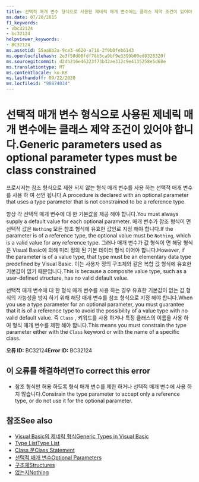 ```yaml
---
title: 선택적 매개 변수 형식으로 사용된 제네릭 매개 변수에는 클래스 제약 조건이 있어야 합니다.
ms.date: 07/20/2015
f1_keywords:
- vbc32124
- bc32124
helpviewer_keywords:
- BC32124
ms.assetid: 55aa8b2a-9ce3-4620-a710-2f9b0feb6143
ms.openlocfilehash: 2e3f50d08fdf78b5ca9bf9e3399b00ed0328320f
ms.sourcegitcommit: d2db216e46323f73b32ae312c9e4135258e5d68e
ms.translationtype: MT
ms.contentlocale: ko-KR
ms.lasthandoff: 09/22/2020
ms.locfileid: "90874034"
---
```

# <a name="generic-parameters-used-as-optional-parameter-types-must-be-class-constrained"></a><span data-ttu-id="ed83f-102">선택적 매개 변수 형식으로 사용된 제네릭 매개 변수에는 클래스 제약 조건이 있어야 합니다.</span><span class="sxs-lookup"><span data-stu-id="ed83f-102">Generic parameters used as optional parameter types must be class constrained</span></span>

<span data-ttu-id="ed83f-103">프로시저는 참조 형식으로 제한 되지 않는 형식 매개 변수를 사용 하는 선택적 매개 변수를 사용 하 여 선언 됩니다.</span><span class="sxs-lookup"><span data-stu-id="ed83f-103">A procedure is declared with an optional parameter that uses a type parameter that is not constrained to be a reference type.</span></span>  
  
 <span data-ttu-id="ed83f-104">항상 각 선택적 매개 변수에 대 한 기본값을 제공 해야 합니다.</span><span class="sxs-lookup"><span data-stu-id="ed83f-104">You must always supply a default value for each optional parameter.</span></span> <span data-ttu-id="ed83f-105">매개 변수가 참조 형식이 면 선택적 값은 `Nothing` 모든 참조 형식에 유효한 값인로 지정 해야 합니다.</span><span class="sxs-lookup"><span data-stu-id="ed83f-105">If the parameter is of a reference type, the optional value must be `Nothing`, which is a valid value for any reference type.</span></span> <span data-ttu-id="ed83f-106">그러나 매개 변수가 값 형식이 면 해당 형식은 Visual Basic에 의해 미리 정의 된 기본 데이터 형식 이어야 합니다.</span><span class="sxs-lookup"><span data-stu-id="ed83f-106">However, if the parameter is of a value type, that type must be an elementary data type predefined by Visual Basic.</span></span> <span data-ttu-id="ed83f-107">이는 사용자 정의 구조체와 같은 복합 값 형식에 유효한 기본값이 없기 때문입니다.</span><span class="sxs-lookup"><span data-stu-id="ed83f-107">This is because a composite value type, such as a user-defined structure, has no valid default value.</span></span>  
  
 <span data-ttu-id="ed83f-108">선택적 매개 변수에 대 한 형식 매개 변수를 사용 하는 경우 유효한 기본값이 없는 값 형식의 가능성을 방지 하기 위해 해당 매개 변수를 참조 형식으로 지정 해야 합니다.</span><span class="sxs-lookup"><span data-stu-id="ed83f-108">When you use a type parameter for an optional parameter, you must guarantee that it is of a reference type to avoid the possibility of a value type with no valid default value.</span></span> <span data-ttu-id="ed83f-109">즉 `Class` , 키워드를 사용 하거나 특정 클래스의 이름을 사용 하 여 형식 매개 변수를 제한 해야 합니다.</span><span class="sxs-lookup"><span data-stu-id="ed83f-109">This means you must constrain the type parameter either with the `Class` keyword or with the name of a specific class.</span></span>  
  
 <span data-ttu-id="ed83f-110">**오류 ID:** BC32124</span><span class="sxs-lookup"><span data-stu-id="ed83f-110">**Error ID:** BC32124</span></span>  
  
## <a name="to-correct-this-error"></a><span data-ttu-id="ed83f-111">이 오류를 해결하려면</span><span class="sxs-lookup"><span data-stu-id="ed83f-111">To correct this error</span></span>  
  
- <span data-ttu-id="ed83f-112">참조 형식만 허용 하도록 형식 매개 변수를 제한 하거나 선택적 매개 변수에 사용 하지 않습니다.</span><span class="sxs-lookup"><span data-stu-id="ed83f-112">Constrain the type parameter to accept only a reference type, or do not use it for the optional parameter.</span></span>  
  
## <a name="see-also"></a><span data-ttu-id="ed83f-113">참조</span><span class="sxs-lookup"><span data-stu-id="ed83f-113">See also</span></span>

- [<span data-ttu-id="ed83f-114">Visual Basic의 제네릭 형식</span><span class="sxs-lookup"><span data-stu-id="ed83f-114">Generic Types in Visual Basic</span></span>](../../programming-guide/language-features/data-types/generic-types.md)
- [<span data-ttu-id="ed83f-115">Type List</span><span class="sxs-lookup"><span data-stu-id="ed83f-115">Type List</span></span>](../statements/type-list.md)
- [<span data-ttu-id="ed83f-116">Class 문</span><span class="sxs-lookup"><span data-stu-id="ed83f-116">Class Statement</span></span>](../statements/class-statement.md)
- [<span data-ttu-id="ed83f-117">선택적 매개 변수</span><span class="sxs-lookup"><span data-stu-id="ed83f-117">Optional Parameters</span></span>](../../programming-guide/language-features/procedures/optional-parameters.md)
- [<span data-ttu-id="ed83f-118">구조체</span><span class="sxs-lookup"><span data-stu-id="ed83f-118">Structures</span></span>](../../programming-guide/language-features/data-types/structures.md)
- [<span data-ttu-id="ed83f-119">없는지</span><span class="sxs-lookup"><span data-stu-id="ed83f-119">Nothing</span></span>](../nothing.md)
